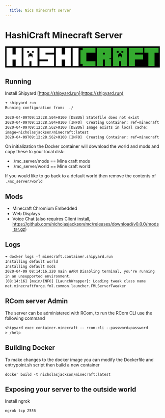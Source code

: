 ```yaml
---
  title: Nics minecraft server
---
```


# HashiCraft Minecraft Server

![](./images/hashicraft_logo.png)

## Running
Install Shipyard [https://shipyard.run](https://shipyard.run)

```
➜ shipyard run
Running configuration from:  ./

2020-04-09T09:12:28.504+0100 [DEBUG] Statefile does not exist
2020-04-09T09:12:28.504+0100 [INFO]  Creating Container: ref=minecraft
2020-04-09T09:12:28.562+0100 [DEBUG] Image exists in local cache: image=nicholasjackson/minecraft:latest
2020-04-09T09:12:28.562+0100 [INFO]  Creating Container: ref=minecraft
```

On initialization the Docker container will download the world and mods and copy these to your local disk:

* ./mc_server/mods == Mine craft mods
* ./mc_server/world == Mine craft world

If you would like to go back to a  default world then remove the contents of `./mc_server/world`

## Mods
* Minecraft Chromium Embedded
* Web Displays
* Voice Chat (also requires Client install, https://github.com/nicholasjackson/mc/releases/download/v0.0.0/mods.tar.gz)

## Logs

```
➜ docker logs -f minecraft.container.shipyard.run
Installing default world
Installing default mods
2020-04-09 08:14:16,220 main WARN Disabling terminal, you're running in an unsupported environment.
[08:14:16] [main/INFO] [LaunchWrapper]: Loading tweak class name net.minecraftforge.fml.common.launcher.FMLServerTweaker
```

## RCom server Admin
The server can be administered with RCom, to run the RCom CLI use the following command

```
shipyard exec container.minecraft -- rcon-cli --password=password
> /help
```

## Building Docker
To make changes to the docker image you can modify the Dockerfile and entrypoint.sh script then build a new container

```
docker build -t nicholasjackson/minecraft:latest
```

## Exposing your server to the outside world
Install ngrok

```
ngrok tcp 2556
```
